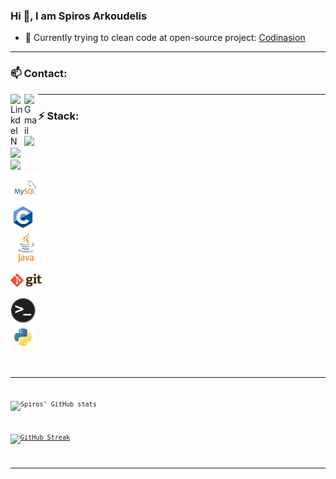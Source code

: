### Hi 👋, I am Spiros Arkoudelis
- 🔭 Currently trying to clean code at open-source project: [Codinasion](https://github.com/codinasion)

***
### 📫 Contact:
<a target="_blank" href="https://www.linkedin.com/in/spiros-arkoudelis/">
  <img align="left" alt="LinkdeIN" width="22px" src="https://cdn.jsdelivr.net/npm/simple-icons@v3/icons/linkedin.svg" />
</a><a target="_blank" href="mailto:sp.arkoudelis@gmail.com">
  <img align="left" alt="Gmail" width="22px" src="https://cdn.jsdelivr.net/npm/simple-icons@v3/icons/gmail.svg" /></a> 

***
### ⚡ Stack:
<code><img height="20" src="https://github.com/get-icon/geticon/blob/master/icons/java.svg"><code>
<code><img height="20" src="https://github.com/get-icon/geticon/blob/master/icons/mysql.svg"><code>
<code><img height="20" src="https://raw.github.com/get-icon/geticon/tree/master/icons/mysql.svg"></code>
<code><img height="50" src="https://raw.githubusercontent.com/github/explore/80688e429a7d4ef2fca1e82350fe8e3517d3494d/topics/mysql/mysql.png"></code>
<code><img height="40" src="https://raw.githubusercontent.com/github/explore/80688e429a7d4ef2fca1e82350fe8e3517d3494d/topics/c/c.png"></code>
<code><img height="50" src="https://raw.githubusercontent.com/github/explore/80688e429a7d4ef2fca1e82350fe8e3517d3494d/topics/java/java.png"></code>
<code><img height="50" src="https://raw.githubusercontent.com/github/explore/80688e429a7d4ef2fca1e82350fe8e3517d3494d/topics/git/git.png"></code>
<code><img height="40" src="https://raw.githubusercontent.com/github/explore/80688e429a7d4ef2fca1e82350fe8e3517d3494d/topics/terminal/terminal.png"></code>
<code><img height="40" src="https://raw.githubusercontent.com/github/explore/80688e429a7d4ef2fca1e82350fe8e3517d3494d/topics/python/python.png"></code>

***



![Spiros' GitHub stats](https://github-readme-stats.vercel.app/api?username=SpirosArk&show_icons=true&theme=tokyonight&count_private=true)

[![GitHub Streak](http://github-readme-streak-stats.herokuapp.com?user=SpirosArk&theme=tokyonight&date_format=j%20M%5B%20Y%5D)](https://git.io/streak-stats)

___
<!--
**SpirosArk/SpirosArk** is a ✨ _special_ ✨ repository because its `README.md` (this file) appears on your GitHub profile.

Here are some ideas to get you started:

- 🔭 I’m currently working on ...
- 🌱 I’m currently learning ...
- 👯 I’m looking to collaborate on ...
- 🤔 I’m looking for help with ...
- 💬 Ask me about ...
- 📫 How to reach me: ...
- 😄 Pronouns: ...
- ⚡ Fun fact: ...
-->
